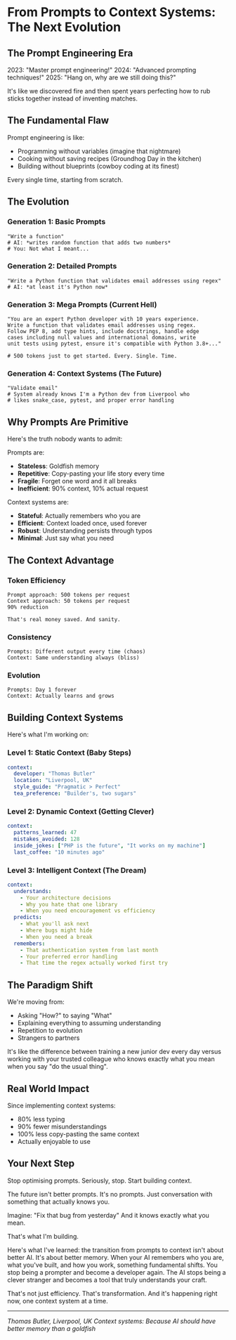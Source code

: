 # From Prompts to Context Systems: The Next Evolution

## The Prompt Engineering Era

2023: "Master prompt engineering!"
2024: "Advanced prompting techniques!"
2025: "Hang on, why are we still doing this?"

It's like we discovered fire and then spent years perfecting how to rub sticks together instead of inventing matches.

## The Fundamental Flaw

Prompt engineering is like:
- Programming without variables (imagine that nightmare)
- Cooking without saving recipes (Groundhog Day in the kitchen)
- Building without blueprints (cowboy coding at its finest)

Every single time, starting from scratch.

## The Evolution

### Generation 1: Basic Prompts
```
"Write a function"
# AI: *writes random function that adds two numbers*
# You: Not what I meant...
```

### Generation 2: Detailed Prompts
```
"Write a Python function that validates email addresses using regex"
# AI: *at least it's Python now*
```

### Generation 3: Mega Prompts (Current Hell)
```
"You are an expert Python developer with 10 years experience.
Write a function that validates email addresses using regex.
Follow PEP 8, add type hints, include docstrings, handle edge
cases including null values and international domains, write
unit tests using pytest, ensure it's compatible with Python 3.8+..."

# 500 tokens just to get started. Every. Single. Time.
```

### Generation 4: Context Systems (The Future)
```
"Validate email"
# System already knows I'm a Python dev from Liverpool who
# likes snake_case, pytest, and proper error handling
```

## Why Prompts Are Primitive

Here's the truth nobody wants to admit:

Prompts are:
- **Stateless**: Goldfish memory
- **Repetitive**: Copy-pasting your life story every time
- **Fragile**: Forget one word and it all breaks
- **Inefficient**: 90% context, 10% actual request

Context systems are:
- **Stateful**: Actually remembers who you are
- **Efficient**: Context loaded once, used forever
- **Robust**: Understanding persists through typos
- **Minimal**: Just say what you need

## The Context Advantage

### Token Efficiency
```
Prompt approach: 500 tokens per request
Context approach: 50 tokens per request
90% reduction

That's real money saved. And sanity.
```

### Consistency
```
Prompts: Different output every time (chaos)
Context: Same understanding always (bliss)
```

### Evolution
```
Prompts: Day 1 forever
Context: Actually learns and grows
```

## Building Context Systems

Here's what I'm working on:

### Level 1: Static Context (Baby Steps)
```yaml
context:
  developer: "Thomas Butler"
  location: "Liverpool, UK"
  style_guide: "Pragmatic > Perfect"
  tea_preference: "Builder's, two sugars"
```

### Level 2: Dynamic Context (Getting Clever)
```yaml
context:
  patterns_learned: 47
  mistakes_avoided: 128
  inside_jokes: ["PHP is the future", "It works on my machine"]
  last_coffee: "10 minutes ago"
```

### Level 3: Intelligent Context (The Dream)
```yaml
context:
  understands:
    - Your architecture decisions
    - Why you hate that one library
    - When you need encouragement vs efficiency
  predicts:
    - What you'll ask next
    - Where bugs might hide
    - When you need a break
  remembers:
    - That authentication system from last month
    - Your preferred error handling
    - That time the regex actually worked first try
```

## The Paradigm Shift

We're moving from:
- Asking "How?" to saying "What"
- Explaining everything to assuming understanding
- Repetition to evolution
- Strangers to partners

It's like the difference between training a new junior dev every day versus working with your trusted colleague who knows exactly what you mean when you say "do the usual thing".

## Real World Impact

Since implementing context systems:
- 80% less typing
- 90% fewer misunderstandings
- 100% less copy-pasting the same context
- Actually enjoyable to use

## Your Next Step

Stop optimising prompts. Seriously, stop.
Start building context.

The future isn't better prompts.
It's no prompts.
Just conversation with something that actually knows you.

Imagine: "Fix that bug from yesterday"
And it knows exactly what you mean.

That's what I'm building.

Here's what I've learned: the transition from prompts to context isn't about better AI. It's about better memory. When your AI remembers who you are, what you've built, and how you work, something fundamental shifts. You stop being a prompter and become a developer again. The AI stops being a clever stranger and becomes a tool that truly understands your craft.

That's not just efficiency. That's transformation. And it's happening right now, one context system at a time.

---

*Thomas Butler, Liverpool, UK*
*Context systems: Because AI should have better memory than a goldfish*
